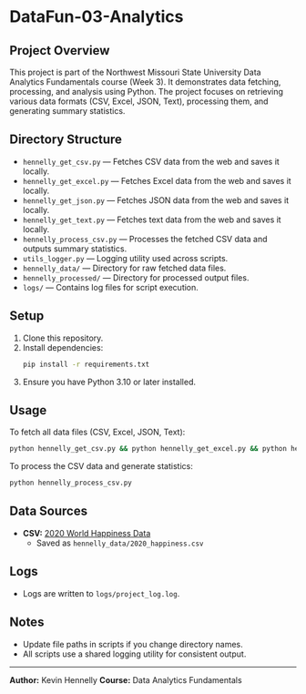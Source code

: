 
# DataFun-03-Analytics

## Project Overview

This project is part of the Northwest Missouri State University Data Analytics Fundamentals course (Week 3). It demonstrates data fetching, processing, and analysis using Python. The project focuses on retrieving various data formats (CSV, Excel, JSON, Text), processing them, and generating summary statistics.

## Directory Structure

- `hennelly_get_csv.py` — Fetches CSV data from the web and saves it locally.
- `hennelly_get_excel.py` — Fetches Excel data from the web and saves it locally.
- `hennelly_get_json.py` — Fetches JSON data from the web and saves it locally.
- `hennelly_get_text.py` — Fetches text data from the web and saves it locally.
- `hennelly_process_csv.py` — Processes the fetched CSV data and outputs summary statistics.
- `utils_logger.py` — Logging utility used across scripts.
- `hennelly_data/` — Directory for raw fetched data files.
- `hennelly_processed/` — Directory for processed output files.
- `logs/` — Contains log files for script execution.

## Setup

1. Clone this repository.
2. Install dependencies:
   ```bash
   pip install -r requirements.txt
   ```
3. Ensure you have Python 3.10 or later installed.

## Usage

To fetch all data files (CSV, Excel, JSON, Text):

```bash
python hennelly_get_csv.py && python hennelly_get_excel.py && python hennelly_get_json.py && python hennelly_get_text.py
```

To process the CSV data and generate statistics:

```bash
python hennelly_process_csv.py
```

## Data Sources

- **CSV:** [2020 World Happiness Data](https://raw.githubusercontent.com/MainakRepositor/Datasets/master/World%20Happiness%20Data/2020.csv)
  - Saved as `hennelly_data/2020_happiness.csv`

## Logs

- Logs are written to `logs/project_log.log`.

## Notes

- Update file paths in scripts if you change directory names.
- All scripts use a shared logging utility for consistent output.

---
**Author:** Kevin Hennelly
**Course:** Data Analytics Fundamentals
